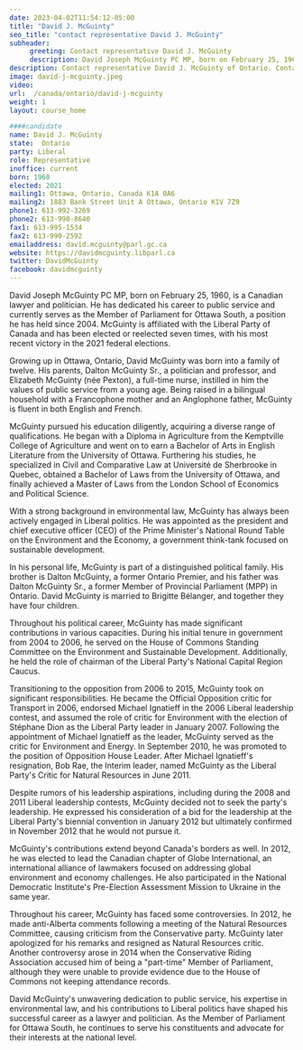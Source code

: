 ```yaml
---
date: 2023-04-02T11:54:12-05:00
title: "David J. McGuinty"
seo_title: "contact representative David J. McGuinty"
subheader:
     greeting: Contact representative David J. McGuinty
     description: David Joseph McGuinty PC MP, born on February 25, 1960, is a Canadian lawyer and politician.
description: Contact representative David J. McGuinty of Ontario. Contact information for David J. McGuinty includes email address, phone number, and mailing address.
image: david-j-mcguinty.jpeg
video:
url:  /canada/ontario/david-j-mcguinty
weight: 1
layout: course_home

####candidate
name: David J. McGuinty
state:	Ontario
party: Liberal
role: Representative
inoffice: current
born: 1960
elected: 2021
mailing1: Ottawa, Ontario, Canada K1A 0A6
mailing2: 1883 Bank Street Unit A Ottawa, Ontario K1V 7Z9
phone1: 613-992-3269
phone2: 613-990-8640
fax1: 613-995-1534
fax2: 613-990-2592
emailaddress: david.mcguinty@parl.gc.ca
website: https://davidmcguinty.libparl.ca
twitter: DavidMcGuinty
facebook: davidmcguinty
---
```


David Joseph McGuinty PC MP, born on February 25, 1960, is a Canadian lawyer and politician. He has dedicated his career to public service and currently serves as the Member of Parliament for Ottawa South, a position he has held since 2004. McGuinty is affiliated with the Liberal Party of Canada and has been elected or reelected seven times, with his most recent victory in the 2021 federal elections.

Growing up in Ottawa, Ontario, David McGuinty was born into a family of twelve. His parents, Dalton McGuinty Sr., a politician and professor, and Elizabeth McGuinty (née Pexton), a full-time nurse, instilled in him the values of public service from a young age. Being raised in a bilingual household with a Francophone mother and an Anglophone father, McGuinty is fluent in both English and French.

McGuinty pursued his education diligently, acquiring a diverse range of qualifications. He began with a Diploma in Agriculture from the Kemptville College of Agriculture and went on to earn a Bachelor of Arts in English Literature from the University of Ottawa. Furthering his studies, he specialized in Civil and Comparative Law at Université de Sherbrooke in Quebec, obtained a Bachelor of Laws from the University of Ottawa, and finally achieved a Master of Laws from the London School of Economics and Political Science.

With a strong background in environmental law, McGuinty has always been actively engaged in Liberal politics. He was appointed as the president and chief executive officer (CEO) of the Prime Minister's National Round Table on the Environment and the Economy, a government think-tank focused on sustainable development.

In his personal life, McGuinty is part of a distinguished political family. His brother is Dalton McGuinty, a former Ontario Premier, and his father was Dalton McGuinty Sr., a former Member of Provincial Parliament (MPP) in Ontario. David McGuinty is married to Brigitte Bélanger, and together they have four children.

Throughout his political career, McGuinty has made significant contributions in various capacities. During his initial tenure in government from 2004 to 2006, he served on the House of Commons Standing Committee on the Environment and Sustainable Development. Additionally, he held the role of chairman of the Liberal Party's National Capital Region Caucus.

Transitioning to the opposition from 2006 to 2015, McGuinty took on significant responsibilities. He became the Official Opposition critic for Transport in 2006, endorsed Michael Ignatieff in the 2006 Liberal leadership contest, and assumed the role of critic for Environment with the election of Stéphane Dion as the Liberal Party leader in January 2007. Following the appointment of Michael Ignatieff as the leader, McGuinty served as the critic for Environment and Energy. In September 2010, he was promoted to the position of Opposition House Leader. After Michael Ignatieff's resignation, Bob Rae, the Interim leader, named McGuinty as the Liberal Party's Critic for Natural Resources in June 2011.

Despite rumors of his leadership aspirations, including during the 2008 and 2011 Liberal leadership contests, McGuinty decided not to seek the party's leadership. He expressed his consideration of a bid for the leadership at the Liberal Party's biennial convention in January 2012 but ultimately confirmed in November 2012 that he would not pursue it.

McGuinty's contributions extend beyond Canada's borders as well. In 2012, he was elected to lead the Canadian chapter of Globe International, an international alliance of lawmakers focused on addressing global environment and economy challenges. He also participated in the National Democratic Institute's Pre-Election Assessment Mission to Ukraine in the same year.



Throughout his career, McGuinty has faced some controversies. In 2012, he made anti-Alberta comments following a meeting of the Natural Resources Committee, causing criticism from the Conservative party. McGuinty later apologized for his remarks and resigned as Natural Resources critic. Another controversy arose in 2014 when the Conservative Riding Association accused him of being a "part-time" Member of Parliament, although they were unable to provide evidence due to the House of Commons not keeping attendance records.

David McGuinty's unwavering dedication to public service, his expertise in environmental law, and his contributions to Liberal politics have shaped his successful career as a lawyer and politician. As the Member of Parliament for Ottawa South, he continues to serve his constituents and advocate for their interests at the national level.
